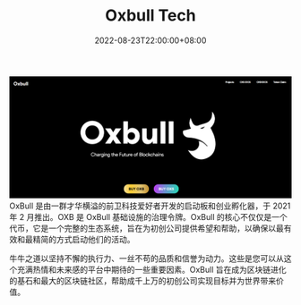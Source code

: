 ﻿---
title: "Oxbull Tech"
description: "OxBull 是由一群才华横溢的前卫科技爱好者开发的启动板和创业孵化器，于 2021 年 2 月推出。OXB 是 OxBull 基础设施的治理令牌。"
date: 2022-08-23T22:00:00+08:00
lastmod: 2022-08-23T14:00:00+08:00
draft: false
authors: ["Cindy"]
featuredImage: "oxbull-tech.png"
tags: ["Other","Oxbull Tech"]
categories: ["nfts"]
nfts: ["Other"]
blockchain: "BSC"
website: "https://www.oxbull.tech/#/home"
twitter: "https://twitter.com/OxBull5"
discord: ""
telegram: "https://t.me/Oxbull_tech"
github: ""
youtube: ""
twitch: ""
facebook: ""
instagram: ""
reddit: ""
medium: "https://oxbull.medium.com/"
steam: ""
gitbook: ""
googleplay: ""
appstore: ""
status: "Live"
weight: 
lightgallery: true
toc: true
pinned: false
recommend: false
recommend1: false
---
![image-20220823154904250](image-20220823154904250.png)OxBull 是由一群才华横溢的前卫科技爱好者开发的启动板和创业孵化器，于 2021 年 2 月推出。OXB 是 OxBull 基础设施的治理令牌。OxBull 的核心不仅仅是一个代币，它是一个完整的生态系统，旨在为初创公司提供希望和帮助，以确保以最有效和最精简的方式启动他们的活动。

牛牛之道以坚持不懈的执行力、一丝不苟的品质和信誉为动力。这些是您可以从这个充满热情和未来感的平台中期待的一些重要因素。OxBull 旨在成为区块链进化的基石和最大的区块链社区，帮助成千上万的初创公司实现目标并为世界带来价值。
